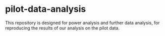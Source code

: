 # pilot-data-analysis
This repository is designed for power analysis and further data analysis, for reproducing the results of our analysis on the pilot data.
